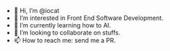 - 👋 Hi, I’m @iocat
- 👀 I’m interested in Front End Software Development.
- 🌱 I’m currently learning how to AI.
- 💞️ I’m looking to collaborate on stuffs.
- 📫 How to reach me: send me a PR.

<!---
iocat/iocat is a ✨ special ✨ repository because its `README.md` (this file) appears on your GitHub profile.
You can click the Preview link to take a look at your changes.
--->
